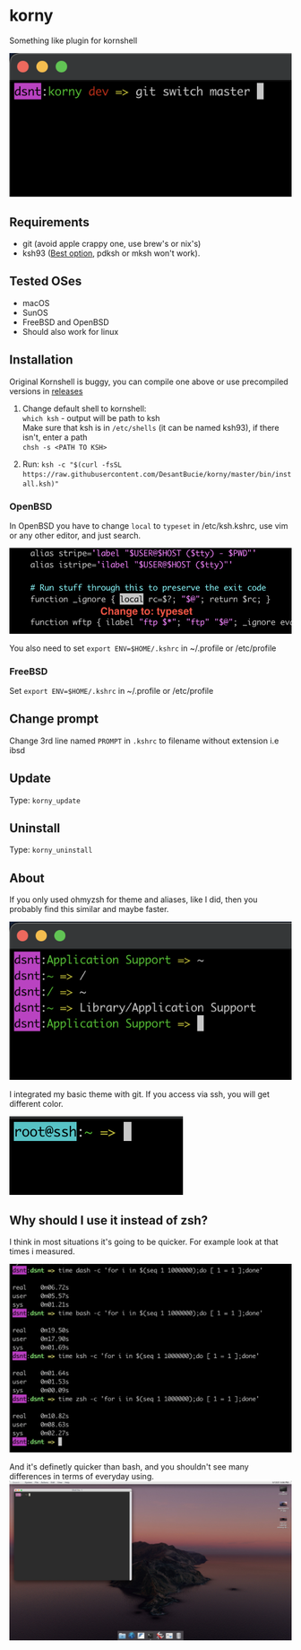 # korny

Something like plugin for kornshell

![Oh Korny](.github/screenshot2.png)

## Requirements

* git (avoid apple crappy one, use brew's or nix's)
* ksh93 ([Best option](https://github.com/ksh93/ksh), pdksh or mksh won't work).

## Tested OSes
* macOS
* SunOS
* FreeBSD and OpenBSD
* Should also work for linux
## Installation

Original Kornshell is buggy, you can compile one above or use precompiled versions in [releases](https://github.com/DesantBucie/korny/releases)

1. Change default shell to kornshell:<br/>
`which ksh` - output will be path to ksh<br/>
Make sure that ksh is in `/etc/shells` (it can be named ksh93), if there isn't, enter a path<br/>
`chsh -s <PATH TO KSH>`

2. Run: `ksh -c "$(curl -fsSL https://raw.githubusercontent.com/DesantBucie/korny/master/bin/install.ksh)"`

### OpenBSD
 
In OpenBSD you have to change `local` to `typeset` in /etc/ksh.kshrc, use vim or any other editor, and just search.

![O-BSD](.github/screenshot6.png)

You also need to set `export ENV=$HOME/.kshrc` in ~/.profile or /etc/profile

### FreeBSD

Set `export ENV=$HOME/.kshrc` in ~/.profile or /etc/profile

## Change prompt

Change 3rd line named `PROMPT` in `.kshrc` to filename without extension i.e ibsd

## Update

Type: `korny_update`

## Uninstall

Type: `korny_uninstall`

## About

If you only used ohmyzsh for theme and aliases, like I did, then you
probably find this similar and maybe faster. 

![I hate alt text](.github/screenshot3.png)

I integrated my basic theme with git. If you access via ssh, you will get different color.

![ssh](.github/screenshot5.png)

## Why should I use it instead of zsh?

I think in most situations it's going to be quicker. For example look at that times i measured.

![Yesyesyes](.github/screenshot4.png)

And it's definetly quicker than bash, and you shouldn't see many differences in terms of everyday using.
![HelloSystem](.github/screenshot7.png)
